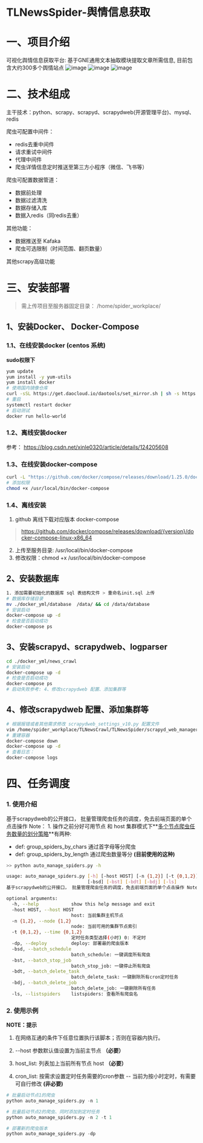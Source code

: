 # TLNewsSpider-舆情信息获取

# 一、项目介绍

可视化舆情信息获取平台: 基于GNE通用文本抽取模块提取文章所需信息, 目前包含大约300多个舆情站点
![image](https://user-images.githubusercontent.com/37069873/177952594-0aabe51f-aaeb-44cf-a65d-f6b5cc391a71.png)
![image](https://user-images.githubusercontent.com/37069873/177952680-8ef1dcd5-123e-4e37-adae-afe555233af1.png)
![image](https://user-images.githubusercontent.com/37069873/177952747-775d4329-08e8-465d-9cb0-d099ddcdc43f.png)


# 二、技术组成

主干技术：python、scrapy、scrapyd、scrapydweb(开源管理平台)、mysql、redis

爬虫可配置中间件：

- redis去重中间件
- 请求重试中间件
- 代理中间件
- 爬虫详情信息定时推送至第三方小程序（微信、飞书等）

爬虫可配置数据管道：

- 数据前处理
- 数据过滤清洗
- 数据存储入库
- 数据入redis（同redis去重）

其他功能：

- 数据推送至 Kafaka
- 爬虫可选限制（时间范围、翻页数量）

其他scrapy高级功能

# 三、安装部署

> 需上传项目至服务器固定目录： /home/spider_workplace/

## 1、安装Docker、 Docker-Compose

### 1.1、在线安装docker (centos 系统)

**sudo权限下** 

```bash
yum update 
yum install -y yum-utils
yum install docker
# 使用国内镜像仓库
curl -sSL https://get.daocloud.io/daotools/set_mirror.sh | sh -s https://registry.docker-cn.com
# 重启
systemctl restart docker
# 启动测试
docker run hello-world
```

### 1.2、离线安装docker 

参考： https://blog.csdn.net/xinle0320/article/details/124205608

### 1.3、在线安装docker-compose

```bash
curl -L "https://github.com/docker/compose/releases/download/1.25.0/docker-compose-$(uname -s)-$(uname -m)" -o /usr/local/bin/docker-compose
# 添加权限
chmod +x /usr/local/bin/docker-compose
```

### 1.4、离线安装

1. github 离线下载对应版本 docker-compose

> https://github.com/docker/compose/releases/download/{version}/docker-compose-linux-x86_64

2. 上传至服务目录:  /usr/local/bin/docker-compose
3. 修改权限：chmod +x /usr/local/bin/docker-compose

## 2、安装数据库

```bash
1. 添加需要初始化的数据库 sql 表结构文件 > 重命名init.sql 上传
# 数据库存储目录
mv ./docker_yml/database  /data/ && cd /data/database
# 安装启动
docker-compose up -d
# 检查是否启动成功
docker-compose ps
```

## 3、安装scrapyd、scrapydweb、logparser

```bash
cd ./docker_yml/news_crawl 
# 安装启动
docker-compose up -d
# 检查是否启动成功
docker-compose ps
# 启动失败参考: 4、修改scrapydweb 配置、添加集群等
```

## 4、修改scrapydweb 配置、添加集群等

```bash
# 根据报错或者其他需求修改 scrapydweb_settings_v10.py 配置文件
vim /home/spider_workplace/TLNewsCrawl/TLNewsSpider/scrapyd_web_manager/scrapydweb_settings_v10.py
# 重建容器
docker-compose down
docker-compose up -d
# 查看日志：
docker-compose logs
```

# 四、任务调度

### 1. 使用介绍

基于scrapydweb的公开接口， 批量管理爬虫任务的调度，免去前端页面的单个点击操作 Note： 1. 操作之前分好可用节点 和 host
集群模式下**<u>多个节点爬虫任务数量的划分策略</u>**有两种: 

- def: group_spiders_by_chars 通过首字母等分爬虫 
- def: group_spiders_by_length 通过爬虫数量等分 **(目前使用的这种)**

```bash
>> python auto_manage_spiders.py -h

usage: auto_manage_spiders.py [-h] [-host HOST] [-n {1,2}] [-t {0,1,2}] [-dp]
                              [-bsd] [-bst] [-bdt] [-bdj] [-ls]
基于scrapydweb的公开接口， 批量管理爬虫任务的调度，免去前端页面的单个点击操作 Note： 1. 操作之前分好可用节点 和 host

optional arguments:
  -h, --help            show this help message and exit
  -host HOST, --host HOST
                        host: 当前集群主机节点
  -n {1,2}, --node {1,2}
                        node: 当前可用的集群节点索引
  -t {0,1,2}, --time {0,1,2}
                        定时任务类型选择(小时) 0: 不定时
  -dp, --deploy         deploy: 部署最的爬虫版本
  -bsd, --batch_schedule
                        batch_schedule: 一键调度所有爬虫
  -bst, --batch_stop_job
                        batch_stop_job: 一键停止所有爬虫
  -bdt, --batch_delete_task
                        batch_delete_task: 一键删除所有cron定时任务
  -bdj, --batch_delete_job
                        batch_delete_job: 一键删除所有任务
  -ls, --listspiders    listspiders: 查看所有爬虫名
```

### 2. 使用示例

**NOTE：提示**

1. 在网络互通的条件下任意位置执行该脚本；否则在容器内执行。

2. --host 参数默认值设置为当前主节点 **（必要）**

3. host_list: 列表加上当前所有节点 host **（必要）**

4. cron_list: 按需求设置定时任务需要的cron参数 -- 当前为按小时定时，有需要可自行修改 **(非必要)**

   

```python
# 批量启动节点1的爬虫
python auto_manage_spiders.py -n 1

# 批量启动节点2的爬虫、同时添加到定时任务
python auto_manage_spiders.py -n 2 -t 1

# 部署新的爬虫版本
python auto_manage_spiders.py -dp
```


